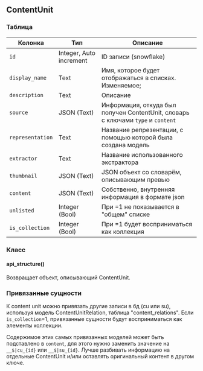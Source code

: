 ## ContentUnit

### Таблица

|Колонка|Тип|Описание|
|--|--|--|
|`id`|Integer, Auto increment|ID записи (snowflake)|
|`display_name`|Text|Имя, которое будет отображаться в списках. Изменяемое;|
|`description`|Text|Описание|
|`source`|JSON (Text)|Информация, откуда был получен ContentUnit, словарь с ключами `type` и `content`|
|`representation`|Text|Название репрезентации, с помощью которой была создана модель|
|`extractor`|Text|Название использованного экстрактора|
|`thumbnail`|JSON (Text)|JSON объект со словарём, описывающим превью|
|`content`|JSON (Text)|Собственно, внутренняя информация в формате json|
|`unlisted`|Integer (Bool)|При =1 не показывается в "общем" списке|
|`is_collection`|Integer (Bool)|При =1 будет восприниматься как коллекция|

### Класс

#### api_structure()

Возвращает объект, описывающий ContentUnit.

### Привязанные сущности

К content unit можно привязать другие записи в бд (cu или su), используя модель ContentUnitRelation, таблица "content_relations". Если `is_collection`=1, привязанные сущности будут восприниматься как элементы коллекции.

Содержимое этих самых привязанных моделей может быть подставлено в `content`, для этого нужно заменить значение на `__$|cu_{id}` или  `__$|su_{id}`. Лучше разбивать информацию на отдельные ContentUnit и/или оставлять оригинальный контент в другом ключе.
